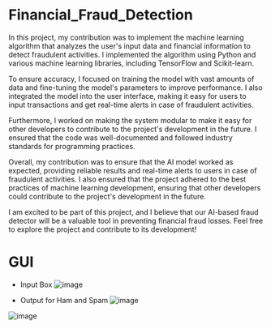 # Financial_Fraud_Detection
In this project, my contribution was to implement the machine learning algorithm that analyzes the user's input data and financial information to detect fraudulent activities. I implemented the algorithm using Python and various machine learning libraries, including TensorFlow and Scikit-learn.

To ensure accuracy, I focused on training the model with vast amounts of data and fine-tuning the model's parameters to improve performance. I also integrated the model into the user interface, making it easy for users to input transactions and get real-time alerts in case of fraudulent activities.

Furthermore, I worked on making the system modular to make it easy for other developers to contribute to the project's development in the future. I ensured that the code was well-documented and followed industry standards for programming practices.

Overall, my contribution was to ensure that the AI model worked as expected, providing reliable results and real-time alerts to users in case of fraudulent activities. I also ensured that the project adhered to the best practices of machine learning development, ensuring that other developers could contribute to the project's development in the future.

I am excited to be part of this project, and I believe that our AI-based fraud detector will be a valuable tool in preventing financial fraud losses. Feel free to explore the project and contribute to its development!

# GUI
- Input Box
![image](https://github.com/manan-dude/Financial_Fraud/assets/76246911/1280d460-4cb5-4073-bdbc-2edafa5e72be)

- Output for Ham and Spam
![image](https://github.com/manan-dude/Financial_Fraud/assets/76246911/d4c162b6-76a2-464d-8160-609e82fff193)

![image](https://github.com/manan-dude/Financial_Fraud/assets/76246911/c77b95fa-9f6d-4226-abbf-e32b3f3387d4)




